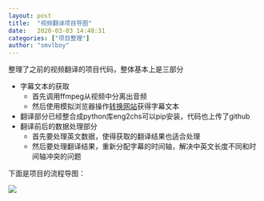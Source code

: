 ```yaml
---
layout: post
title:  "视频翻译项目导图"
date:   2020-03-03 14:48:31 
categories: ["项目整理"]
author: "smvlboy"
---
```


整理了之前的视频翻译的项目代码，整体基本上是三部分

- 字幕文本的获取
  - 首先调用ffmpeg从视频中分离出音频
  - 然后使用模拟浏览器操作[转换网站](https://fanyi.caiyunapp.com/#/video )获得字幕文本
- 翻译部分已经整合成python库eng2chs可以pip安装，代码也上传了github
- 翻译前后的数据处理部分
  - 首先要处理英文数据，使得获取的翻译结果也适合处理
  - 然后要处理翻译结果，重新分配字幕的时间轴，解决中英文长度不同和时间轴冲突的问题

下面是项目的流程导图：

![](C:\Users\whxb_\Documents\我的导图\视频翻译.png)